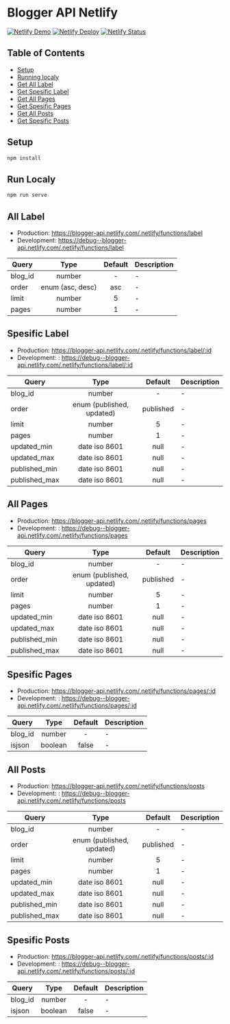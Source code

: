 # Blogger API Netlify

[![Netlify Demo](https://www.netlify.com/img/global/badges/netlify-color-accent.svg)](https://blogger-api.netlify.com) [![Netlify Deploy](https://camo.githubusercontent.com/be2eb66bb727e25655f1dcff88c2fdca82a77513/68747470733a2f2f7777772e6e65746c6966792e636f6d2f696d672f6465706c6f792f627574746f6e2e737667)](https://app.netlify.com/start/deploy?repository=https://github.com/setdjod/blogger-api-netlify) [![Netlify Status](https://api.netlify.com/api/v1/badges/376e3dd9-07d8-43a4-9643-f11e34d0c9ff/deploy-status)](https://app.netlify.com/sites/blogger-api/deploys)

## Table of Contents

- [Setup](#setup)
- [Running localy](#run-localy)
- [Get All Label](#all-label)
- [Get Spesific Label](#spesific-label)
- [Get All Pages](#all-pages)
- [Get Spesific Pages](#spesific-pages)
- [Get All Posts](#all-posts)
- [Get Spesific Posts](#spesific-posts)

## Setup

```bash
npm install
```

## Run Localy

```bash
npm run serve
```

## All Label

- Production: <https://blogger-api.netlify.com/.netlify/functions/label>
- Development: <https://debug--blogger-api.netlify.com/.netlify/functions/label>

| Query         | Type             | Default | Description |
| ------------- |:----------------:| :------:| - |
| blog_id       | number           | -       | - |
| order         | enum (asc, desc) | asc     | - |
| limit         | number           | 5       | - |
| pages         | number           | 1       | - |

## Spesific Label

- Production: <https://blogger-api.netlify.com/.netlify/functions/label/:id>
- Development: : <https://debug--blogger-api.netlify.com/.netlify/functions/label/:id>

| Query         | Type                      | Default   | Description |
| ------------- |:-------------------------:| :--------:| - |
| blog_id       | number                    | -         | - |
| order         | enum (published, updated) | published | - |
| limit         | number                    | 5         | - |
| pages         | number                    | 1         | - |
| updated_min   | date iso 8601             | null      | - |
| updated_max   | date iso 8601             | null      | - |
| published_min | date iso 8601             | null      | - |
| published_max | date iso 8601             | null      | - |

## All Pages

- Production: <https://blogger-api.netlify.com/.netlify/functions/pages>
- Development: : <https://debug--blogger-api.netlify.com/.netlify/functions/pages>

| Query         | Type                      | Default   | Description |
| ------------- |:-------------------------:| :--------:| - |
| blog_id       | number                    | -         | - |
| order         | enum (published, updated) | published | - |
| limit         | number                    | 5         | - |
| pages         | number                    | 1         | - |
| updated_min   | date iso 8601             | null      | - |
| updated_max   | date iso 8601             | null      | - |
| published_min | date iso 8601             | null      | - |
| published_max | date iso 8601             | null      | - |

## Spesific Pages

- Production: <https://blogger-api.netlify.com/.netlify/functions/pages/:id>
- Development: : <https://debug--blogger-api.netlify.com/.netlify/functions/pages/:id>

| Query         | Type                      | Default   | Description |
| ------------- |:-------------------------:| :--------:| - |
| blog_id       | number                    | -         | - |
| isjson        | boolean                   | false     | - |

## All Posts

- Production: <https://blogger-api.netlify.com/.netlify/functions/posts>
- Development: : <https://debug--blogger-api.netlify.com/.netlify/functions/posts>

| Query         | Type                      | Default   | Description |
| ------------- |:-------------------------:| :--------:| - |
| blog_id       | number                    | -         | - |
| order         | enum (published, updated) | published | - |
| limit         | number                    | 5         | - |
| pages         | number                    | 1         | - |
| updated_min   | date iso 8601             | null      | - |
| updated_max   | date iso 8601             | null      | - |
| published_min | date iso 8601             | null      | - |
| published_max | date iso 8601             | null      | - |

## Spesific Posts

- Production: <https://blogger-api.netlify.com/.netlify/functions/posts/:id>
- Development: : <https://debug--blogger-api.netlify.com/.netlify/functions/posts/:id>

| Query         | Type                      | Default   | Description |
| ------------- |:-------------------------:| :--------:| - |
| blog_id       | number                    | -         | - |
| isjson        | boolean                   | false     | - |
